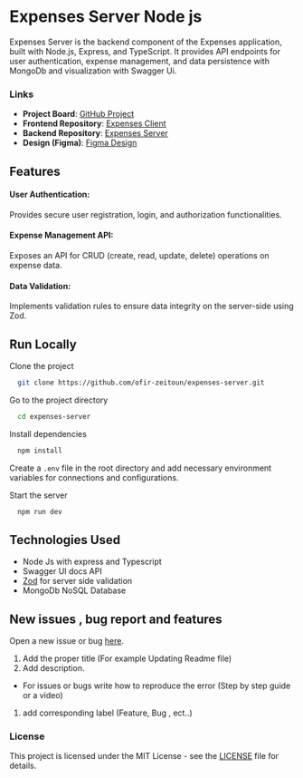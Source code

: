 
# Expenses Server Node js

Expenses Server is the backend component of the Expenses application, built with Node.js, Express, and TypeScript.
It provides  API endpoints for user authentication, expense management, and data persistence with MongoDb and visualization with Swagger Ui.
  ### Links
- **Project Board**: [GitHub Project](https://github.com/users/ofir-zeitoun/projects/2)
- **Frontend Repository**: [Expenses Client](https://github.com/ofir-zeitoun/expenses-client)
- **Backend Repository**: [Expenses Server](https://github.com/ofir-zeitoun/expenses-server)
- **Design (Figma)**: [Figma Design](https://www.figma.com/file/QaLtJUErrNqG1TWroa8xUa/Untitled?type=design&node-id=2-1353&mode=design&t=K6H7aqa675qbkX7G-0)

## Features

#### User Authentication: 
Provides secure user registration, login, and authorization functionalities.
#### Expense Management API: 
Exposes an API for CRUD (create, read, update, delete) operations on expense data.
#### Data Validation: 
Implements validation rules to ensure data integrity on the server-side using Zod.



## Run Locally

Clone the project

```bash
  git clone https://github.com/ofir-zeitoun/expenses-server.git
```

Go to the project directory

```bash
  cd expenses-server
```

Install dependencies

```bash
  npm install
```

  Create a `.env` file in the root directory and add necessary environment variables for connections and configurations.


Start the server

```bash
  npm run dev
```

## Technologies Used
- Node Js with express and Typescript
- Swagger UI docs API
- [Zod](https://zod.dev/) for server side validation
- MongoDb NoSQL Database 

## New issues , bug report and features
Open a new issue or bug [here](https://github.com/ofir-zeitoun/expenses-server/issues/new).

1. Add the proper title (For example Updating Readme file)
2. Add description.
- For issues or bugs write how to reproduce the error (Step by step guide or a video)
1. add corresponding label (Feature, Bug , ect..)
 
### License
This project is licensed under the MIT License - see the [LICENSE](https://github.com/ofir-zeitoun/expenses-client/blob/main/LICENSE) file for details.
